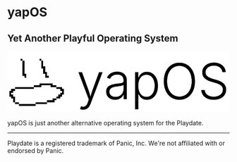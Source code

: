 # yapOS

## Yet Another Playful Operating System

![yapOS Logo (macOS, more like yapOS)](yapOS.png)

yapOS is just another alternative operating system for the Playdate.

---

Playdate is a registered trademark of Panic, Inc. We're not affiliated with or endorsed by Panic.
